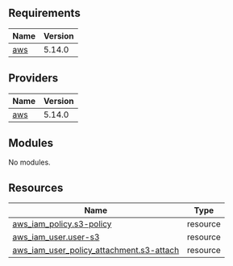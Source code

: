 <!-- BEGIN_TF_DOCS -->
## Requirements

| Name | Version |
|------|---------|
| <a name="requirement_aws"></a> [aws](#requirement\_aws) | 5.14.0 |

## Providers

| Name | Version |
|------|---------|
| <a name="provider_aws"></a> [aws](#provider\_aws) | 5.14.0 |

## Modules

No modules.

## Resources

| Name | Type |
|------|------|
| [aws_iam_policy.s3-policy](https://registry.terraform.io/providers/hashicorp/aws/5.14.0/docs/resources/iam_policy) | resource |
| [aws_iam_user.user-s3](https://registry.terraform.io/providers/hashicorp/aws/5.14.0/docs/resources/iam_user) | resource |
| [aws_iam_user_policy_attachment.s3-attach](https://registry.terraform.io/providers/hashicorp/aws/5.14.0/docs/resources/iam_user_policy_attachment) | resource |

<!-- END_TF_DOCS -->